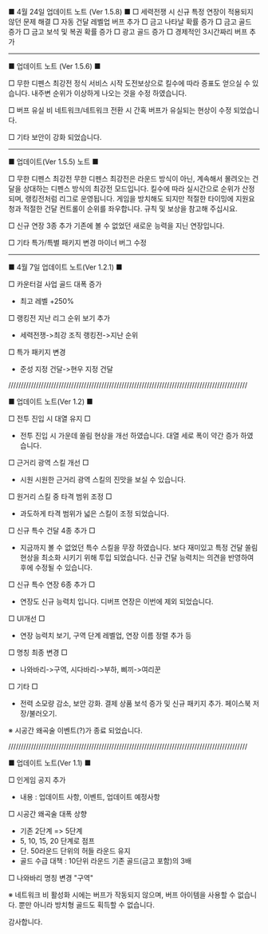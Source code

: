 ■ 4월 24일 업데이트 노트 (Ver 1.5.8) ■ 
□ 세력전쟁 시 신규 특정 연장이 적용되지 않던 문제 해결
□ 자동 건달 레벨업 버프 추가
□ 금고 나타날 확률 증가
□ 금고 골드 증가
□ 금고 보석 및 복권 확률 증가
□ 광고 골드 증가
□ 경제적인 3시간짜리 버프 추가

-----------------------------------------------------------------

■ 업데이트 노트 (Ver 1.5.6) ■ 

□ 무한 디펜스 최강전 정식 서비스 시작
도전보상으로 킬수에 따라 증표도 얻으실 수 있습니다.
내주변 순위가 이상하게 나오는 것을 수정 하였습니다.

□ 버프 유실
비 네트워크/네트워크 전환 시 간혹 버프가 유실되는 현상이 수정 되었습니다.

□ 기타
보안이 강화 되었습니다.

-----------------------------------------------------------------

■ 업데이트(Ver 1.5.5) 노트 ■

□ 무한 디펜스 최강전
무한 디펜스 최강전은 라운드 방식이 아닌, 계속해서 몰려오는 건달을 상대하는 디펜스 방식의 최강전 모드입니다.
킬수에 따라 실시간으로 순위가 산정되며, 랭킹전처럼 리그로 운영됩니다. 
게임을 방치해도 되지만 적절한 타이밍에 지원요청과 적절한 건달 컨트롤이 순위를 좌우합니다.
규칙 및 보상을 참고해 주십시요.

□ 신규 연장 3종 추가
기존에 볼 수 없었던 새로운 능력을 지닌 연장입니다.

□ 기타
특가/특별 패키지 변경
마이너 버그 수정

-----------------------------------------------------------------

■ 4월 7일 업데이트 노트(Ver 1.2.1) ■

□ 카운터걸 사업 골드 대폭 증가
-  최고 레벨 +250%

□ 랭킹전 지난 리그 순위 보기 추가
-  세력전쟁->최강 조직 랭킹전->지난 순위

□ 특가 패키지 변경
-  준성 지정 건달->현우 지정 건달

///////////////////////////////////////////////////////////////////////////////////////////////

■ 업데이트 노트(Ver 1.2) ■

□ 전투 진입 시 대열 유지 □ 
-  전투 진입 시 가운데 쏠림 현상을 개선 하였습니다. 대열 세로 폭이 약간 증가 하였습니다.

□ 근거리 광역 스킬 개선 □ 
-  시원 시원한 근거리 광역 스킬의 진맛을 보실 수 있습니다.

□ 원거리 스킬 중 타격 범위 조정 □ 
-  과도하게 타격 범위가 넓은 스킬이 조정 되었습니다.

□ 신규 특수 건달 4종 추가 □ 
-  지금까지 볼 수 없었던 특수 스킬을 무장 하였습니다. 보다 재미있고 특정 건달 쏠림 현상을 최소화 시키기 위해 투입 되었습니다. 신규 건달 능력치는 의견을 반영하여 후에 수정될 수 있습니다.

□ 신규 특수 연장 6종 추가 □ 
-  연장도 신규 능력치 입니다. 디버프 연장은 이번에 제외 되었습니다.

□ UI개선 □ 
- 연장 능력치 보기, 구역 단계 레벨업, 연장 이름 정렬 추가 등

□ 명칭 최종 변경 □ 
-  나와바리->구역, 시다바리->부하, 삐끼->여리꾼

□ 기타 □ 
-  전력 소모량 감소, 보안 강화. 결제 상품 보석 증가 및 신규 패키지 추가. 페이스북 저장/불러오기.

※ 시공간 왜곡술 이벤트(?)가 종료 되었습니다.

///////////////////////////////////////////////////////////////////////////////////////////////

■  업데이트 노트(Ver 1.1) ■ 

□ 인게임 공지 추가
- 내용 : 업데이트 사항, 이벤트, 업데이트 예정사항

□ 시공간 왜곡술 대폭 상향
- 기존 2단계 => 5단계
- 5, 10, 15, 20 단계로 점프
- 단. 50라운드 단위의 허들 라운드 유지
- 골드 수급 대책 : 10단위 라운드 기존 골드(금고 포함)의 3배

□ 나와바리 명칭 변경 "구역"

※ 네트워크 비 활성화 시에는 버프가 작동되지 않으며, 버프 아이템을 사용할 수 없습니다. 뿐만 아니라 방치형 골드도 획득할 수 없습니다.

감사합니다.
